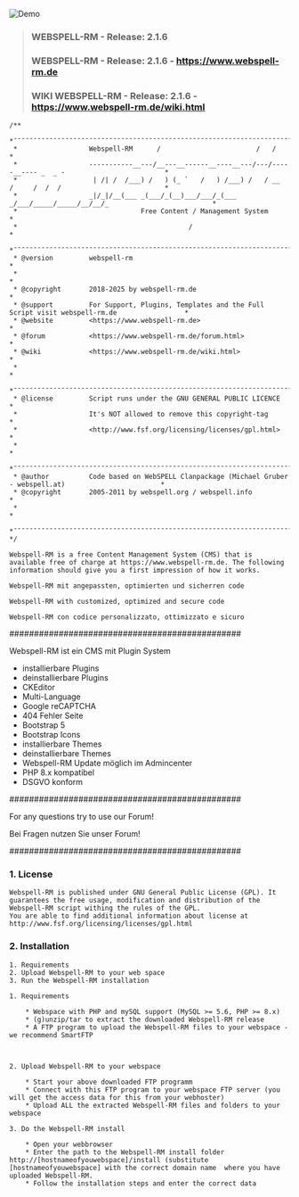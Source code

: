 ![Demo](https://www.webspell-rm.de/includes/plugins/pic_update/images/179.png)
>											  
>### WEBSPELL-RM - Release: 2.1.6
>						   
>### WEBSPELL-RM - Release: 2.1.6 - https://www.webspell-rm.de
>
>### WIKI WEBSPELL-RM - Release: 2.1.6 - https://www.webspell-rm.de/wiki.html
>
```
/**
 *¯¯¯¯¯¯¯¯¯¯¯¯¯¯¯¯¯¯¯¯¯¯¯¯¯¯¯¯¯¯¯¯¯¯¯¯¯¯¯¯¯¯¯¯¯¯¯¯¯¯¯¯¯¯¯¯¯¯¯¯¯¯¯¯¯¯¯¯¯¯¯¯¯¯¯¯¯¯¯¯¯¯¯¯¯¯¯¯¯¯¯¯¯¯¯¯¯¯¯¯¯¯¯¯¯¯¯*
 *                  Webspell-RM      /                        /   /                                          *
 *                  -----------__---/__---__------__----__---/---/-----__---- _  _ -                         *
 *                   | /| /  /___) /   ) (_ `   /   ) /___) /   / __  /     /  /  /                          *
 *                  _|/_|/__(___ _(___/_(__)___/___/_(___ _/___/_____/_____/__/__/_                          *
 *                               Free Content / Management System                                            *
 *                                           /                                                               *
 *¯¯¯¯¯¯¯¯¯¯¯¯¯¯¯¯¯¯¯¯¯¯¯¯¯¯¯¯¯¯¯¯¯¯¯¯¯¯¯¯¯¯¯¯¯¯¯¯¯¯¯¯¯¯¯¯¯¯¯¯¯¯¯¯¯¯¯¯¯¯¯¯¯¯¯¯¯¯¯¯¯¯¯¯¯¯¯¯¯¯¯¯¯¯¯¯¯¯¯¯¯¯¯¯¯¯¯*
 * @version         webspell-rm                                                                              *
 *                                                                                                           *
 * @copyright       2018-2025 by webspell-rm.de                                                              *
 * @support         For Support, Plugins, Templates and the Full Script visit webspell-rm.de                 *
 * @website         <https://www.webspell-rm.de>                                                             *
 * @forum           <https://www.webspell-rm.de/forum.html>                                                  *
 * @wiki            <https://www.webspell-rm.de/wiki.html>                                                   *
 *                                                                                                           *
 *¯¯¯¯¯¯¯¯¯¯¯¯¯¯¯¯¯¯¯¯¯¯¯¯¯¯¯¯¯¯¯¯¯¯¯¯¯¯¯¯¯¯¯¯¯¯¯¯¯¯¯¯¯¯¯¯¯¯¯¯¯¯¯¯¯¯¯¯¯¯¯¯¯¯¯¯¯¯¯¯¯¯¯¯¯¯¯¯¯¯¯¯¯¯¯¯¯¯¯¯¯¯¯¯¯¯¯*
 * @license         Script runs under the GNU GENERAL PUBLIC LICENCE                                         *
 *                  It's NOT allowed to remove this copyright-tag                                            *
 *                  <http://www.fsf.org/licensing/licenses/gpl.html>                                         *
 *                                                                                                           *
 *¯¯¯¯¯¯¯¯¯¯¯¯¯¯¯¯¯¯¯¯¯¯¯¯¯¯¯¯¯¯¯¯¯¯¯¯¯¯¯¯¯¯¯¯¯¯¯¯¯¯¯¯¯¯¯¯¯¯¯¯¯¯¯¯¯¯¯¯¯¯¯¯¯¯¯¯¯¯¯¯¯¯¯¯¯¯¯¯¯¯¯¯¯¯¯¯¯¯¯¯¯¯¯¯¯¯¯*
 * @author          Code based on WebSPELL Clanpackage (Michael Gruber - webspell.at)                        *
 * @copyright       2005-2011 by webspell.org / webspell.info                                                *
 *                                                                                                           *
 *¯¯¯¯¯¯¯¯¯¯¯¯¯¯¯¯¯¯¯¯¯¯¯¯¯¯¯¯¯¯¯¯¯¯¯¯¯¯¯¯¯¯¯¯¯¯¯¯¯¯¯¯¯¯¯¯¯¯¯¯¯¯¯¯¯¯¯¯¯¯¯¯¯¯¯¯¯¯¯¯¯¯¯¯¯¯¯¯¯¯¯¯¯¯¯¯¯¯¯¯¯¯¯¯¯¯¯*
*/
```

	Webspell-RM is a free Content Management System (CMS) that is available free of charge at https://www.webspell-rm.de. The following information should give you a first impression of how it works.

	Webspell-RM mit angepassten, optimierten und sicherren code

	Webspell-RM with customized, optimized and secure code

	Webspell-RM con codice personalizzato, ottimizzato e sicuro

###############################################

Webspell-RM ist ein CMS mit Plugin System

- installierbare Plugins
- deinstallierbare Plugins
- CKEditor
- Multi-Language
- Google reCAPTCHA
- 404 Fehler Seite
- Bootstrap 5
- Bootstrap Icons
- installierbare Themes
- deinstallierbare Themes
- Webspell-RM Update möglich im Admincenter
- PHP 8.x kompatibel
- DSGVO konform

###############################################

For any questions try to use our Forum!

Bei Fragen nutzen Sie unser Forum!

###############################################

### 1. License

	Webspell-RM is published under GNU General Public License (GPL). It guarantees the free usage, modification and distribution of the Webspell-RM script withing the rules of the GPL.
	You are able to find additional information about license at http://www.fsf.org/licensing/licenses/gpl.html

### 2. Installation

	1. Requirements
	2. Upload Webspell-RM to your web space
	3. Run the Webspell-RM installation

	1. Requirements

	    * Webspace with PHP and mySQL support (MySQL >= 5.6, PHP >= 8.x)
	    * (g)unzip/tar to extract the downloaded Webspell-RM release
	    * A FTP program to upload the Webspell-RM files to your webspace - we recommend SmartFTP



	2. Upload Webspell-RM to your webspace

	    * Start your above downloaded FTP programm
	    * Connect with this FTP program to your webspace FTP server (you will get the access data for this from your webhoster)
	    * Upload ALL the extracted Webspell-RM files and folders to your webspace

	3. Do the Webspell-RM install

	    * Open your webbrowser
	    * Enter the path to the Webspell-RM install folder http://[hostnameofyouwebspace]/install (substitute [hostnameofyouwebspace] with the correct domain name  where you have uploaded Webspell-RM.
	    * Follow the installation steps and enter the correct data